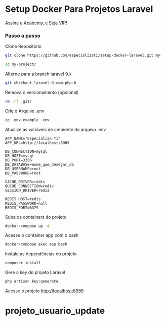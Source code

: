
# Setup Docker Para Projetos Laravel
[Assine a Academy, e Seja VIP!](https://academy.especializati.com.br)

### Passo a passo
Clone Repositório
```sh
git clone https://github.com/especializati/setup-docker-laravel.git my-project
```
```sh
cd my-project/
```


Alterne para a branch laravel 9.x
```sh
git checkout laravel-9-com-php-8
```


Remova o versionamento (opcional)
```sh
rm -rf .git/
```


Crie o Arquivo .env
```sh
cp .env.example .env
```


Atualize as variáveis de ambiente do arquivo .env
```dosini
APP_NAME="Especializa Ti"
APP_URL=http://localhost:8989

DB_CONNECTION=mysql
DB_HOST=mysql
DB_PORT=3306
DB_DATABASE=nome_que_desejar_db
DB_USERNAME=root
DB_PASSWORD=root

CACHE_DRIVER=redis
QUEUE_CONNECTION=redis
SESSION_DRIVER=redis

REDIS_HOST=redis
REDIS_PASSWORD=null
REDIS_PORT=6379
```


Suba os containers do projeto
```sh
docker-compose up -d
```


Acesse o container app com o bash
```sh
docker-compose exec app bash
```


Instale as dependências do projeto
```sh
composer install
```


Gere a key do projeto Laravel
```sh
php artisan key:generate
```


Acesse o projeto
[http://localhost:8989](http://localhost:8989)
# projeto_usuario_update
